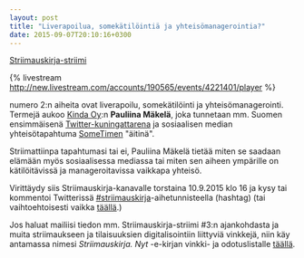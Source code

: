 ```yaml
---
layout: post
title: "Liverapoilua, somekätilöintiä ja yhteisömanagerointia?"
date: 2015-09-07T20:10:16+0300
---
```


[Striimauskirja-striimi](https://livestream.com/Infocrea-fi/Striimauskirja) 

{% livestream http://new.livestream.com/accounts/190565/events/4221401/player %}

numero 2:n aiheita ovat liverapoilu, somekätilöinti ja yhteisömanagerointi. Termejä aukoo [Kinda Oy](http://kinda.fi/):n **Pauliina Mäkelä**, joka tunnetaan mm. Suomen ensimmäisenä [Twitter-kuningattarena](https://twitter.com/PauliinaMakela) ja sosiaalisen median yhteisötapahtuma [SomeTimen](http://sometime.fi/) "äitinä".<!--more-->

Striimattiinpa tapahtumasi tai ei, Pauliina Mäkelä tietää miten se saadaan elämään myös sosiaalisessa mediassa tai miten sen aiheen ympärille on kätilöitävissä ja manageroitavissa vaikkapa yhteisö.

Virittäydy siis Striimauskirja-kanavalle torstaina 10.9.2015 klo 16 ja kysy tai kommentoi Twitterissä [#striimauskirja](http://bit.ly/striimauskirja-tweetit)-aihetunnisteella (hashtag) (tai vaihtoehtoisesti vaikka [täällä](https://todaysmeet.com/striimauskirja-2).)

Jos haluat mailiisi tiedon mm. Striimauskirja-striimi #3:n ajankohdasta ja muita striimaukseen ja tilaisuuksien digitalisointiin liittyviä vinkkejä, niin käy antamassa nimesi *Striimauskirja. Nyt* -e-kirjan vinkki- ja odotuslistalle [täällä](http://striimauskirja.launchrock.com).
